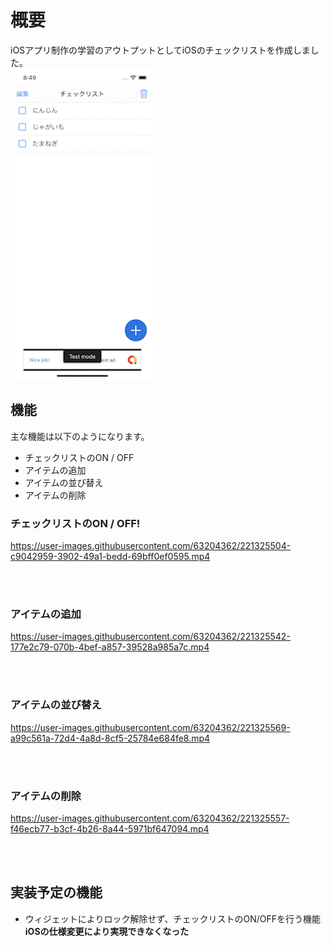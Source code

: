 # 概要
iOSアプリ制作の学習のアウトプットとしてiOSのチェックリストを作成しました。
<br>
![add](https://github.com/TEL-tel/checkList-iOS/blob/main/Assets/CheckList_check.gif)

## 機能

主な機能は以下のようになります。
- チェックリストのON / OFF
- アイテムの追加
- アイテムの並び替え
- アイテムの削除

### チェックリストのON / OFF!
https://user-images.githubusercontent.com/63204362/221325504-c9042959-3902-49a1-bedd-69bff0ef0595.mp4

<br clear="all">
</br>


### アイテムの追加
https://user-images.githubusercontent.com/63204362/221325542-177e2c79-070b-4bef-a857-39528a985a7c.mp4

<br clear="all">
</br>


### アイテムの並び替え
https://user-images.githubusercontent.com/63204362/221325569-a99c561a-72d4-4a8d-8cf5-25784e684fe8.mp4

<br clear="all">
</br>



### アイテムの削除
https://user-images.githubusercontent.com/63204362/221325557-f46ecb77-b3cf-4b26-8a44-5971bf647094.mp4

<br clear="all">
</br>


## 実装予定の機能
- ウィジェットによりロック解除せず、チェックリストのON/OFFを行う機能<br>**iOSの仕様変更により実現できなくなった**
